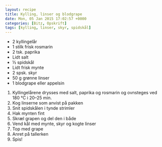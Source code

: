 ```yaml
---
layout: recipe
title: Kylling, linser og blodgrape
date: Mon, 05 Jan 2015 17:02:57 +0000
categories: [Bitz, Opskrift]
tags: [kylling, linser, skyr, spidskål]
---
```



*  2 kyllingelår
*  1 stilk frisk rosmarin
*  2 tsk. paprika
*  Lidt salt
*  ½ spidskål
*  Lidt frisk mynte
*  2 spsk. skyr
*  50 g grønne linser
*  1 blodgrape eller appelsin



1. Kyllingelårene drysses med salt, paprika og rosmarin og ovnsteges ved 180 °C i 20–25 min.
1. Kog linserne som anvist på pakken
1. Snit spidskålen i tynde strimler
1. Hak mynten fint
1. Skræl grapen og del den i både
1. Vend kål med mynte, skyr og kogte linser
1. Top med grape
1. Anret på tallerken
1. Spis!
